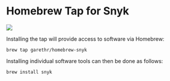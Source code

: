 # Homebrew Tap for Snyk

![](https://github.com/garethr/homebrew-snyk/workflows/Update%20Snyk%20Homebrew%20formula%20with%20latest%20release/badge.svg)

Installing the tap will provide access to software via Homebrew:

```console
brew tap garethr/homebrew-snyk
```

Installing individual software tools can then be done as follows:

```console
brew install snyk
```

